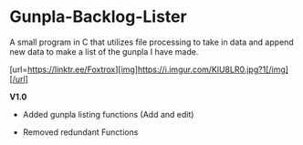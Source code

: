 # Gunpla-Backlog-Lister
A small program in C that utilizes file processing to take in data and append new data to make a list of the gunpla I have made. 


[url=https://linktr.ee/Foxtrox][img]https://i.imgur.com/KlU8LR0.jpg?1[/img][/url]


**V1.0**
+ Added gunpla listing functions (Add and edit)  
- Removed redundant Functions 

